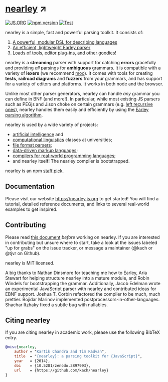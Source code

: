 # [nearley](http://nearley.js.org) ↗️
[![JS.ORG](https://img.shields.io/badge/js.org-nearley-ffb400.svg?style=flat-square)](http://js.org)
[![npm version](https://badge.fury.io/js/nearley.svg)](https://badge.fury.io/js/nearley)
[![Test](https://github.com//crguezl/nearley/actions/workflows/node.yml/badge.svg?branch=main)](https://github.com//crguezl/nearley/actions/workflows/test.yml)

nearley is a simple, fast and powerful parsing toolkit. It consists of:
1. [A powerful, modular DSL for describing
   languages](https://nearley.js.org/docs/grammar)
2. [An efficient, lightweight Earley
   parser](https://nearley.js.org/docs/parser)
3. [Loads of tools, editor plug-ins, and other
   goodies!](https://nearley.js.org/docs/tooling)

nearley is a **streaming** parser with support for catching **errors**
gracefully and providing _all_ parsings for **ambiguous** grammars. It is
compatible with a variety of **lexers** (we recommend
[moo](http://github.com/tjvr/moo)). It comes with tools for creating **tests**,
**railroad diagrams** and **fuzzers** from your grammars, and has support for a
variety of editors and platforms. It works in both node and the browser.

Unlike most other parser generators, nearley can handle *any* grammar you can
define in BNF (and more!). In particular, while most existing JS parsers such
as PEGjs and Jison choke on certain grammars (e.g. [left recursive
ones](http://en.wikipedia.org/wiki/Left_recursion)), nearley handles them
easily and efficiently by using the [Earley parsing
algorithm](https://en.wikipedia.org/wiki/Earley_parser).

nearley is used by a wide variety of projects:

- [artificial
  intelligence](https://github.com/ChalmersGU-AI-course/shrdlite-course-project)
  and
- [computational
  linguistics](https://wiki.eecs.yorku.ca/course_archive/2014-15/W/6339/useful_handouts)
  classes at universities;
- [file format parsers](https://github.com/raymond-h/node-dmi);
- [data-driven markup languages](https://github.com/idyll-lang/idyll-compiler);
- [compilers for real-world programming
  languages](https://github.com/sizigi/lp5562);
- and nearley itself! The nearley compiler is bootstrapped.

nearley is an npm [staff
pick](https://www.npmjs.com/package/npm-collection-staff-picks).

## Documentation

Please visit our website https://nearley.js.org to get started! You will find a
tutorial, detailed reference documents, and links to several real-world
examples to get inspired.

## Contributing

Please read [this document](.github/CONTRIBUTING.md) *before* working on
nearley. If you are interested in contributing but unsure where to start, take
a look at the issues labeled "up for grabs" on the issue tracker, or message a
maintainer (@kach or @tjvr on Github).

nearley is MIT licensed.

A big thanks to Nathan Dinsmore for teaching me how to Earley, Aria Stewart for
helping structure nearley into a mature module, and Robin Windels for
bootstrapping the grammar. Additionally, Jacob Edelman wrote an experimental
JavaScript parser with nearley and contributed ideas for EBNF support. Joshua
T. Corbin refactored the compiler to be much, much prettier. Bojidar Marinov
implemented postprocessors-in-other-languages. Shachar Itzhaky fixed a subtle
bug with nullables.

## Citing nearley

If you are citing nearley in academic work, please use the following BibTeX
entry.

```bibtex
@misc{nearley,
    author = "Kartik Chandra and Tim Radvan",
    title  = "{nearley}: a parsing toolkit for {JavaScript}",
    year   = {2014},
    doi    = {10.5281/zenodo.3897993},
    url    = {https://github.com/kach/nearley}
}
```
